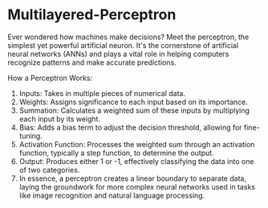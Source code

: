 # Multilayered-Perceptron

Ever wondered how machines make decisions? Meet the perceptron, the simplest yet powerful artificial neuron. It's the cornerstone of artificial neural networks (ANNs) and plays a vital role in helping computers recognize patterns and make accurate predictions.

How a Perceptron Works:
1. Inputs: Takes in multiple pieces of numerical data.
2. Weights: Assigns significance to each input based on its importance.
3. Summation: Calculates a weighted sum of these inputs by multiplying each input by its weight.
4. Bias: Adds a bias term to adjust the decision threshold, allowing for fine-tuning.
5. Activation Function: Processes the weighted sum through an activation function, typically a step function, to determine the output.
6. Output: Produces either 1 or -1, effectively classifying the data into one of two categories.
7. In essence, a perceptron creates a linear boundary to separate data, laying the groundwork for more complex neural networks used in tasks like image recognition and natural language processing.
